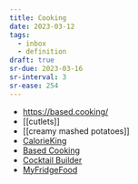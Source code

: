 ```yaml
---
title: Cooking
date: 2023-03-12
tags:
  - inbox
  - definition
draft: true
sr-due: 2023-03-16
sr-interval: 3
sr-ease: 254
---
```


- https://based.cooking/
- [[cutlets]]
- [[creamy mashed potatoes]]
- [CalorieKing](https://www.calorieking.com/us/en/)
- [Based Cooking](https://based.cooking/)
- [Cocktail Builder](https://www.cocktailbuilder.com/)
- [MyFridgeFood](https://myfridgefood.com/)
